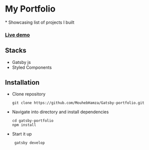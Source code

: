 <h1> My Portfolio </h1>
* Showcasing list of projects I built

### [Live demo](https://mouheb-hamza.netlify.app/)

## Stacks

- Gatsby js
- Styled Components

## Installation

- Clone repository
  <br>
  ```
  git clone https://github.com/MouhebHamza/Gatsby-portfolio.git
  ```
- Navigate into directory and install dependencies
  ```
  cd gatsby-portfolio
  npm install
  ```
- Start it up
  ```
   gatsby develop
  ``` 